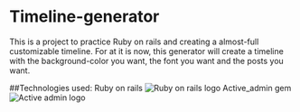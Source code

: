 # Timeline-generator

This is a project to practice Ruby on rails and creating a almost-full customizable timeline. For at it is now, this generator will create a timeline with the background-color you want, the font you want and the posts you want. 

##Technologies used:
Ruby on rails ![Ruby on rails logo](http://sdtimes.com/wp-content/uploads/2016/07/0701.sdt-rails.jpg)
Active_admin gem ![Active admin logo](http://railscasts.com/static/episodes/stills/284-active-admin.png)
